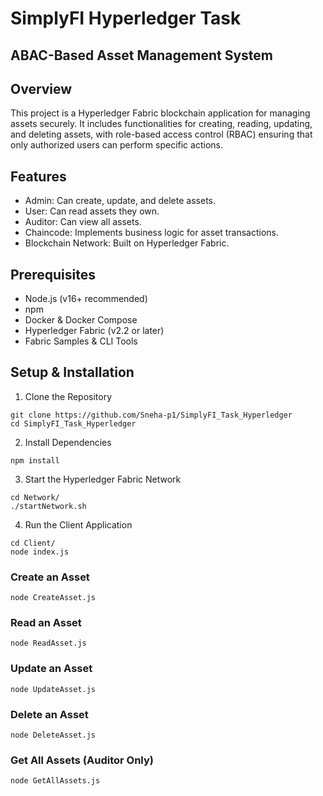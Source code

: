 # SimplyFI Hyperledger Task
## ABAC-Based Asset Management System

## Overview
This project is a Hyperledger Fabric blockchain application for managing assets securely. It includes functionalities for creating, reading, updating, and deleting assets, with role-based access control (RBAC) ensuring that only authorized users can perform specific actions.

## Features
- Admin: Can create, update, and delete assets.
- User: Can read assets they own.
- Auditor: Can view all assets.
- Chaincode: Implements business logic for asset transactions.
- Blockchain Network: Built on Hyperledger Fabric.

## Prerequisites

- Node.js (v16+ recommended)
- npm
- Docker & Docker Compose
- Hyperledger Fabric (v2.2 or later)
- Fabric Samples & CLI Tools

## Setup & Installation
1. Clone the Repository

```
git clone https://github.com/Sneha-p1/SimplyFI_Task_Hyperledger
cd SimplyFI_Task_Hyperledger
```
2. Install Dependencies
```
npm install
```
3. Start the Hyperledger Fabric Network
```
cd Network/
./startNetwork.sh
```
4. Run the Client Application
```
cd Client/
node index.js
```

### Create an Asset
```
node CreateAsset.js
```

### Read an Asset
```
node ReadAsset.js
```

### Update an Asset
```
node UpdateAsset.js
```
### Delete an Asset
```
node DeleteAsset.js
```

### Get All Assets (Auditor Only)
```
node GetAllAssets.js
```

